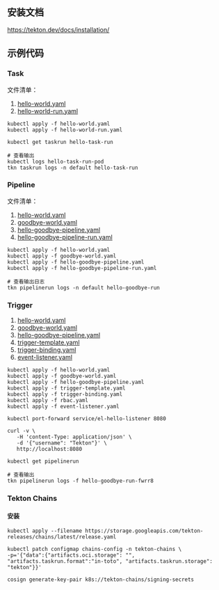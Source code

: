 ## 安装文档
https://tekton.dev/docs/installation/


## 示例代码
### Task
文件清单： 
1. [hello-world.yaml](resources/hello-world.yaml)
2. [hello-world-run.yaml](resources/hello-world-run.yaml)

```shell
kubectl apply -f hello-world.yaml
kubectl apply -f hello-world-run.yaml

kubectl get taskrun hello-task-run

# 查看输出
kubectl logs hello-task-run-pod
tkn taskrun logs -n default hello-task-run
```


### Pipeline
文件清单：
1. [hello-world.yaml](resources/hello-world.yaml)
2. [goodbye-world.yaml](resources/goodbye-world.yaml)
3. [hello-goodbye-pipeline.yaml](resources/hello-goodbye-pipeline.yaml)
4. [hello-goodbye-pipeline-run.yaml](resources/hello-goodbye-pipeline-run.yaml)

```shell
kubectl apply -f hello-world.yaml
kubectl apply -f goodbye-world.yaml
kubectl apply -f hello-goodbye-pipeline.yaml
kubectl apply -f hello-goodbye-pipeline-run.yaml

# 查看输出日志
tkn pipelinerun logs -n default hello-goodbye-run
```


### Trigger
1. [hello-world.yaml](resources/hello-world.yaml)
2. [goodbye-world.yaml](resources/goodbye-world.yaml)
3. [hello-goodbye-pipeline.yaml](resources/hello-goodbye-pipeline.yaml)
4. [trigger-template.yaml](resources/trigger-template.yaml)
5. [trigger-binding.yaml](resources/trigger-binding.yaml)
6. [event-listener.yaml](resources/event-listener.yaml)

```shell
kubectl apply -f hello-world.yaml
kubectl apply -f goodbye-world.yaml
kubectl apply -f hello-goodbye-pipeline.yaml
kubectl apply -f trigger-template.yaml
kubectl apply -f trigger-binding.yaml
kubectl apply -f rbac.yaml
kubectl apply -f event-listener.yaml

kubectl port-forward service/el-hello-listener 8080

curl -v \
   -H 'content-Type: application/json' \
   -d '{"username": "Tekton"}' \
   http://localhost:8080

kubectl get pipelinerun

# 查看输出
tkn pipelinerun logs -f hello-goodbye-run-fwrr8
```


### Tekton Chains
#### 安装
```shell
kubectl apply --filename https://storage.googleapis.com/tekton-releases/chains/latest/release.yaml

kubectl patch configmap chains-config -n tekton-chains \
-p='{"data":{"artifacts.oci.storage": "", "artifacts.taskrun.format":"in-toto", "artifacts.taskrun.storage": "tekton"}}'

cosign generate-key-pair k8s://tekton-chains/signing-secrets
```